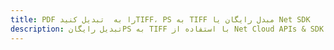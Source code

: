 ---title: PDF را به  تبدیل کنیدTIFF، PS به TIFF مبدل رایگان یا Net SDKdescription: تبدیل رایگانPS به TIFF با استفاده از Net Cloud APIs & SDK همچنین اسناد PDF را در Cloud ایجاد، ویرایش و رندر کنید.---